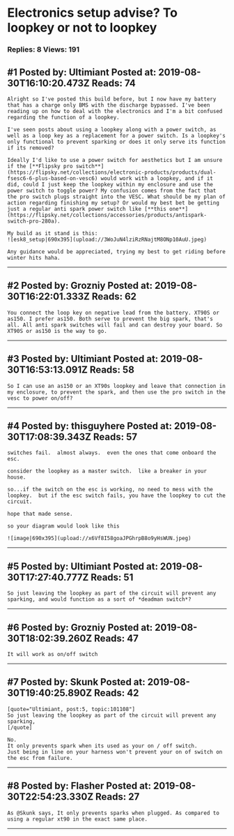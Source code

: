 # Electronics setup advise? To loopkey or not to loopkey

### Replies: 8 Views: 191

## \#1 Posted by: Ultimiant Posted at: 2019-08-30T16:10:20.473Z Reads: 74

```
Alright so I've posted this build before, but I now have my battery that has a charge only BMS with the discharge bypassed. I've been reading up on how to deal with the electronics and I'm a bit confused regarding the function of a loopkey.

I've seen posts about using a loopkey along with a power switch, as well as a loop key as a replacement for a power switch. Is a loopkey's only functional to prevent sparking or does it only serve its function if its removed?

Ideally I'd like to use a power switch for aesthetics but I am unsure if the [**Flipsky pro switch**](https://flipsky.net/collections/electronic-products/products/dual-fsesc6-6-plus-based-on-vesc6) would work with a loopkey, and if it did, could I just keep the loopkey within my enclosure and use the power switch to toggle power? My confusion comes from the fact that the pro switch plugs straight into the VESC. What should be my plan of action regarding finishing my setup? Or would my best bet be getting just a regular anti spark power switch like [**this one**](https://flipsky.net/collections/accessories/products/antispark-switch-pro-280a).

My build as it stand is this:
![esk8_setup|690x395](upload://3WoJuN4lziRzRNajtM8ONp10AuU.jpeg) 

Any guidance would be appreciated, trying my best to get riding before winter hits haha.
```

---
## \#2 Posted by: Grozniy Posted at: 2019-08-30T16:22:01.333Z Reads: 62

```
You connect the loop key on negative lead from the battery. XT90S or as150. I prefer as150. Both serve to prevent the big spark, that's all. All anti spark switches will fail and can destroy your board. So XT90S or as150 is the way to go.
```

---
## \#3 Posted by: Ultimiant Posted at: 2019-08-30T16:53:13.091Z Reads: 58

```
So I can use an as150 or an XT90s loopkey and leave that connection in my enclosure, to prevent the spark, and then use the pro switch in the vesc to power on/off?
```

---
## \#4 Posted by: thisguyhere Posted at: 2019-08-30T17:08:39.343Z Reads: 57

```
switches fail.  almost always.  even the ones that come onboard the esc.

consider the loopkey as a master switch.  like a breaker in your house.

so...if the switch on the esc is working, no need to mess with the loopkey.  but if the esc switch fails, you have the loopkey to cut the circuit.

hope that made sense.

so your diagram would look like this

![image|690x395](upload://x6Vf8I58goaJPGhrpB8o9yHsWUN.jpeg)
```

---
## \#5 Posted by: Ultimiant Posted at: 2019-08-30T17:27:40.777Z Reads: 51

```
So just leaving the loopkey as part of the circuit will prevent any sparking, and would function as a sort of *deadman switch*?
```

---
## \#6 Posted by: Grozniy Posted at: 2019-08-30T18:02:39.260Z Reads: 47

```
It will work as on/off switch
```

---
## \#7 Posted by: Skunk Posted at: 2019-08-30T19:40:25.890Z Reads: 42

```
[quote="Ultimiant, post:5, topic:101108"]
So just leaving the loopkey as part of the circuit will prevent any sparking,
[/quote]

No. 
It only prevents spark when its used as your on / off switch. 
Just being in line on your harness won't prevent your on of switch on the esc from failure.
```

---
## \#8 Posted by: Flasher Posted at: 2019-08-30T22:54:23.330Z Reads: 27

```
As @Skunk says, It only prevents sparks when plugged. As compared to using a regular xt90 in the exact same place.
```

---
